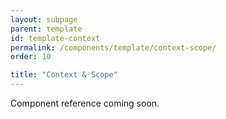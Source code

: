 ```yaml
---
layout: subpage
parent: template
id: template-context
permalink: /components/template/context-scope/
order: 10

title: "Context & Scope"
---
```


Component reference coming soon.